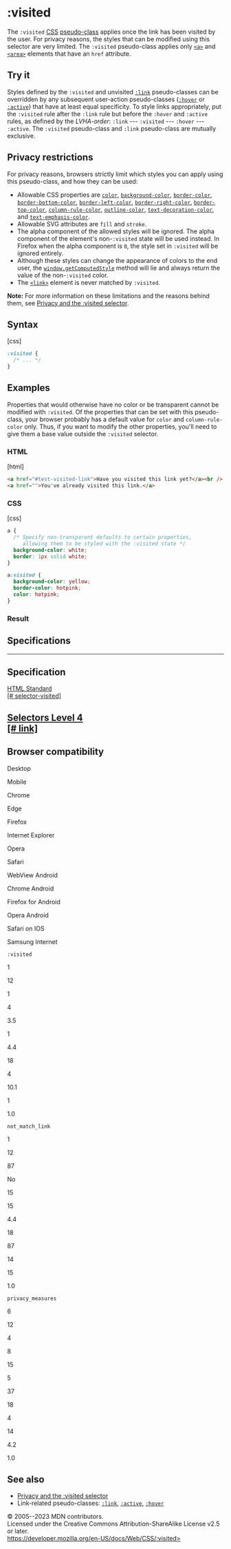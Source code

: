 :visited
========

The `:visited` [CSS](https://developer.mozilla.org/en-US/docs/Web/CSS)
[pseudo-class](pseudo-classes.md) applies once the link has been visited by
the user. For privacy reasons, the styles that can be modified using
this selector are very limited. The `:visited` pseudo-class applies only
[`<a>`](https://developer.mozilla.org/en-US/docs/Web/HTML/Element/a) and
[`<area>`](https://developer.mozilla.org/en-US/docs/Web/HTML/Element/area)
elements that have an `href` attribute.

Try it
------

Styles defined by the `:visited` and unvisited [`:link`](:link)
pseudo-classes can be overridden by any subsequent user-action
pseudo-classes ([`:hover`](:hover) or [`:active`](:active)) that have at
least equal specificity. To style links appropriately, put the
`:visited` rule after the `:link` rule but before the `:hover` and
`:active` rules, as defined by the *LVHA-order*: `:link` --- `:visited`
--- `:hover` --- `:active`. The `:visited` pseudo-class and `:link`
pseudo-class are mutually exclusive.

Privacy restrictions
--------------------

For privacy reasons, browsers strictly limit which styles you can apply
using this pseudo-class, and how they can be used:

- Allowable CSS properties are [`color`](_Resources/Markup%20And%20Styling/css/color.md),
    [`background-color`](background-color.md),
    [`border-color`](border-color.md),
    [`border-bottom-color`](border-bottom-color.md),
    [`border-left-color`](border-left-color.md),
    [`border-right-color`](border-right-color.md),
    [`border-top-color`](border-top-color.md),
    [`column-rule-color`](column-rule-color.md),
    [`outline-color`](outline-color.md),
    [`text-decoration-color`](text-decoration-color.md), and
    [`text-emphasis-color`](text-emphasis-color.md).
- Allowable SVG attributes are `fill` and `stroke`.
- The alpha component of the allowed styles will be ignored. The alpha
    component of the element\'s non-`:visited` state will be used
    instead. In Firefox when the alpha component is `0`, the style set
    in `:visited` will be ignored entirely.
- Although these styles can change the appearance of colors to the end
    user, the
    [`window.getComputedStyle`](https://developer.mozilla.org/en-US/docs/Web/API/Window/getComputedStyle)
    method will lie and always return the value of the non-`:visited`
    color.
- The
    [`<link>`](https://developer.mozilla.org/en-US/docs/Web/HTML/Element/link)
    element is never matched by `:visited`.

**Note:** For more information on these limitations and the reasons
behind them, see [Privacy and the :visited
selector](Privacy_and_the_:visited_selector).

Syntax
------

[css]

```css
:visited {
  /* ... */
}
```

Examples
--------

Properties that would otherwise have no color or be transparent cannot
be modified with `:visited`. Of the properties that can be set with this
pseudo-class, your browser probably has a default value for `color` and
`column-rule-color` only. Thus, if you want to modify the other
properties, you\'ll need to give them a base value outside the
`:visited` selector.

### HTML

[html]

```html
<a href="#test-visited-link">Have you visited this link yet?</a><br />
<a href="">You've already visited this link.</a>
```

### CSS

[css]

```css
a {
  /* Specify non-transparent defaults to certain properties,
     allowing them to be styled with the :visited state */
  background-color: white;
  border: 1px solid white;
}

a:visited {
  background-color: yellow;
  border-color: hotpink;
  color: hotpink;
}
```

### Result

Specifications
--------------

  ----------------------------------------------------------------------------------------------------------

Specification
  ----------------------------------------------------------------------------------------------------------

  [HTML Standard\
  [\#
  selector-visited]](https://html.spec.whatwg.org/multipage/semantics-other.html#selector-visited)

[Selectors Level 4\
  [\# link]](https://drafts.csswg.org/selectors/#link)
  ----------------------------------------------------------------------------------------------------------

Browser compatibility
---------------------

Desktop

Mobile

Chrome

Edge

Firefox

Internet Explorer

Opera

Safari

WebView Android

Chrome Android

Firefox for Android

Opera Android

Safari on IOS

Samsung Internet

`:visited`

1

12

1

4

3.5

1

4.4

18

4

10.1

1

1.0

`not_match_link`

1

12

87

No

15

15

4.4

18

87

14

15

1.0

`privacy_measures`

6

12

4

8

15

5

37

18

4

14

4.2

1.0

See also
--------

- [Privacy and the :visited
    selector](Privacy_and_the_:visited_selector)
- Link-related pseudo-classes: [`:link`](:link), [`:active`](:active),
    [`:hover`](:hover)

© 2005--2023 MDN contributors.\
Licensed under the Creative Commons Attribution-ShareAlike License v2.5
or later.\
https://developer.mozilla.org/en-US/docs/Web/CSS/:visited>
